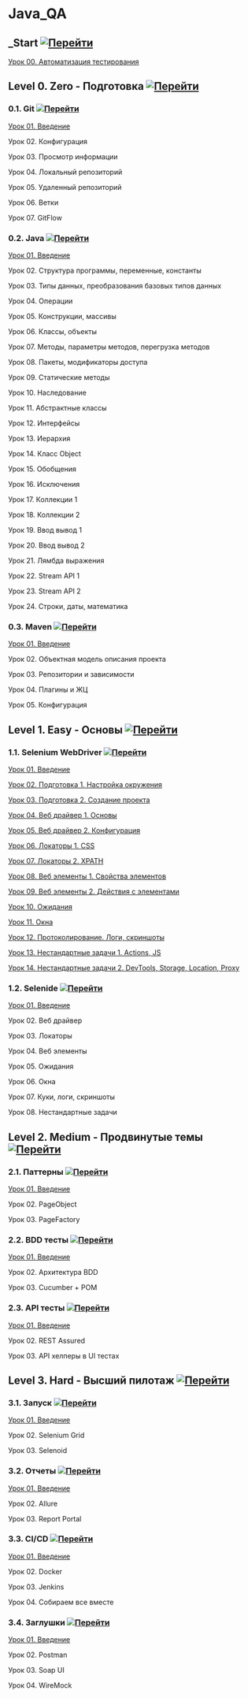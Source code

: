 # Java_QA

## _Start [![Перейти](https://img.shields.io/badge/-%D0%9F%D0%B5%D1%80%D0%B5%D0%B9%D1%82%D0%B8-blue)](_Start/README.md)

[Урок 00. Автоматизация тестирования](_Start/README.md)

## Level 0. Zero - Подготовка [![Перейти](https://img.shields.io/badge/-%D0%9F%D0%B5%D1%80%D0%B5%D0%B9%D1%82%D0%B8-blue)](Level%200.%20Zero/README.md) 

### 0.1. Git [![Перейти](https://img.shields.io/badge/-%D0%9F%D0%B5%D1%80%D0%B5%D0%B9%D1%82%D0%B8-blue)](Level%200.%20Zero/1.%20Git/README.md)

[Урок 01. Введение](Level%200.%20Zero/1.%20Git/Урок%2001.%20Введение/README.md)

Урок 02. Конфигурация

Урок 03. Просмотр информации

Урок 04. Локальный репозиторий

Урок 05. Удаленный репозиторий

Урок 06. Ветки

Урок 07. GitFlow

### 0.2. Java [![Перейти](https://img.shields.io/badge/-%D0%9F%D0%B5%D1%80%D0%B5%D0%B9%D1%82%D0%B8-blue)](Level%200.%20Zero/2.%20Java/README.md)

[Урок 01. Введение](Level%200.%20Zero/2.%20Java/Урок%2001.%20Введение/README.md)

Урок 02. Структура программы, переменные, константы 

Урок 03. Типы данных, преобразования базовых типов данных

Урок 04. Операции

Урок 05. Конструкции, массивы

Урок 06. Классы, объекты

Урок 07. Методы, параметры методов, перегрузка методов 

Урок 08. Пакеты, модификаторы доступа

Урок 09. Статические методы

Урок 10. Наследование

Урок 11. Абстрактные классы

Урок 12. Интерфейсы

Урок 13. Иерархия

Урок 14. Класс Object

Урок 15. Обобщения

Урок 16. Исключения

Урок 17. Коллекции 1

Урок 18. Коллекции 2

Урок 19. Ввод вывод 1

Урок 20. Ввод вывод 2

Урок 21. Лямбда выражения

Урок 22. Stream API 1

Урок 23. Stream API 2

Урок 24. Строки, даты, математика

### 0.3. Maven [![Перейти](https://img.shields.io/badge/-%D0%9F%D0%B5%D1%80%D0%B5%D0%B9%D1%82%D0%B8-blue)](Level%200.%20Zero/3.%20Maven/README.md)

[Урок 01. Введение](Level%200.%20Zero/3.%20Maven/Урок%2001.%20Введение/README.md)

Урок 02. Объектная модель описания проекта

Урок 03. Репозитории и зависимости

Урок 04. Плагины и ЖЦ

Урок 05. Конфигурация

## Level 1. Easy - Основы [![Перейти](https://img.shields.io/badge/-%D0%9F%D0%B5%D1%80%D0%B5%D0%B9%D1%82%D0%B8-blue)](Level%201.%20Easy/README.md) 

### 1.1. Selenium WebDriver [![Перейти](https://img.shields.io/badge/-%D0%9F%D0%B5%D1%80%D0%B5%D0%B9%D1%82%D0%B8-blue)](Level%201.%20Easy/1.%20Selenium%20WebDriver/README.md)

[Урок 01. Введение](Level%201.%20Easy/1.%20Selenium%20WebDriver/Урок%2001.%20Введение/README.md)

[Урок 02. Подготовка 1. Настройка окружения](Level%201.%20Easy/1.%20Selenium%20WebDriver/Урок%2002.%20Подготовка%201.%20Настройка%20окружения/README.md)

[Урок 03. Подготовка 2. Создание проекта](Level%201.%20Easy/1.%20Selenium%20WebDriver/Урок%2003.%20Подготовка%202.%20Создание%20проекта/README.md)

[Урок 04. Веб драйвер 1. Основы](Level%201.%20Easy/1.%20Selenium%20WebDriver/Урок%2004.%20Веб%20драйвер%201.%20Основы/README.md)

[Урок 05. Веб драйвер 2. Конфигурация](Level%201.%20Easy/1.%20Selenium%20WebDriver/Урок%2005.%20Веб%20драйвер%202.%20Конфигурация/README.md)

[Урок 06. Локаторы 1. CSS](Level%201.%20Easy/1.%20Selenium%20WebDriver/Урок%2006.%20Локаторы%201.%20CSS/README.md)

[Урок 07. Локаторы 2. XPATH](Level%201.%20Easy/1.%20Selenium%20WebDriver/Урок%2007.%20Локаторы%202.%20XPATH/README.md)

[Урок 08. Веб элементы 1. Свойства элементов](Level%201.%20Easy/1.%20Selenium%20WebDriver/Урок%2008.%20Веб%20элементы%201.%20Свойства%20элементов/README.md)

[Урок 09. Веб элементы 2. Действия с элементами](Level%201.%20Easy/1.%20Selenium%20WebDriver/Урок%2009.%20Веб%20элементы%202.%20Действия%20с%20элементами/README.md)

[Урок 10. Ожидания](Level%201.%20Easy/1.%20Selenium%20WebDriver/Урок%2010.%20Ожидания/README.md)

[Урок 11. Окна](Level%201.%20Easy/1.%20Selenium%20WebDriver/Урок%2011.%20Окна/README.md)

[Урок 12. Протоколирование. Логи, скриншоты](Level%201.%20Easy/1.%20Selenium%20WebDriver/Урок%2012.%20Протоколирование.%20Логи,%20скриншоты/README.md)

[Урок 13. Нестандартные задачи 1. Actions, JS](Level%201.%20Easy/1.%20Selenium%20WebDriver/Урок%2013.%20Нестандартные%20задачи%201.%20Actions,%20JS/README.md)

[Урок 14. Нестандартные задачи 2. DevTools, Storage, Location, Proxy](Level%201.%20Easy/1.%20Selenium%20WebDriver/Урок%2014.%20Нестандартные%20задачи%202.%20DevTools,%20Storage,%20Location,%20Proxy/README.md)

### 1.2. Selenide [![Перейти](https://img.shields.io/badge/-%D0%9F%D0%B5%D1%80%D0%B5%D0%B9%D1%82%D0%B8-blue)](Level%201.%20Easy/2.%20Selenide/README.md)

[Урок 01. Введение](Level%201.%20Easy/2.%20Selenide/Урок%2001.%20Введение/README.md)

Урок 02. Веб драйвер

Урок 03. Локаторы

Урок 04. Веб элементы

Урок 05. Ожидания

Урок 06. Окна

Урок 07. Куки, логи, скриншоты

Урок 08. Нестандартные задачи

## Level 2. Medium - Продвинутые темы [![Перейти](https://img.shields.io/badge/-%D0%9F%D0%B5%D1%80%D0%B5%D0%B9%D1%82%D0%B8-blue)](Level%202.%20Medium/README.md)

### 2.1. Паттерны [![Перейти](https://img.shields.io/badge/-%D0%9F%D0%B5%D1%80%D0%B5%D0%B9%D1%82%D0%B8-blue)](Level%202.%20Medium/1.%20Паттерны/README.md)

[Урок 01. Введение](Level%202.%20Medium/1.%20Паттерны/Урок%2001.%20Введение/README.md)

Урок 02. PageObject

Урок 03. PageFactory

### 2.2. BDD тесты [![Перейти](https://img.shields.io/badge/-%D0%9F%D0%B5%D1%80%D0%B5%D0%B9%D1%82%D0%B8-blue)](Level%202.%20Medium/2.%20BDD%20тесты/README.md)

[Урок 01. Введение](Level%202.%20Medium/2.%20BDD%20тесты/Урок%2001.%20Введение/README.md)

Урок 02. Архитектура BDD

Урок 03. Cucumber + POM

### 2.3. API тесты [![Перейти](https://img.shields.io/badge/-%D0%9F%D0%B5%D1%80%D0%B5%D0%B9%D1%82%D0%B8-blue)](Level%202.%20Medium/3.%20API%20тесты/README.md)

[Урок 01. Введение](Level%202.%20Medium/3.%20API%20тесты/Урок%2001.%20Введение/README.md)

Урок 02. REST Assured

Урок 03. API хелперы в UI тестах

## Level 3. Hard - Высший пилотаж [![Перейти](https://img.shields.io/badge/-%D0%9F%D0%B5%D1%80%D0%B5%D0%B9%D1%82%D0%B8-blue)](Level%203.%20Hard/README.md)

### 3.1. Запуск [![Перейти](https://img.shields.io/badge/-%D0%9F%D0%B5%D1%80%D0%B5%D0%B9%D1%82%D0%B8-blue)](Level%203.%20Hard/1.%20Запуск/README.md)

[Урок 01. Введение](Level%203.%20Hard/1.%20Запуск/Урок%2001.%20Введение/README.md)

Урок 02. Selenium Grid

Урок 03. Selenoid

### 3.2. Отчеты [![Перейти](https://img.shields.io/badge/-%D0%9F%D0%B5%D1%80%D0%B5%D0%B9%D1%82%D0%B8-blue)](Level%203.%20Hard/2.%20Отчеты/README.md)

[Урок 01. Введение](Level%203.%20Hard/2.%20Отчеты/Урок%2001.%20Введение/README.md)

Урок 02. Allure

Урок 03. Report Portal

### 3.3. CI/CD [![Перейти](https://img.shields.io/badge/-%D0%9F%D0%B5%D1%80%D0%B5%D0%B9%D1%82%D0%B8-blue)](Level%203.%20Hard/3.%20CI%20CD/README.md)

[Урок 01. Введение](Level%203.%20Hard/3.%20CI%20CD/Урок%2001.%20Введение/README.md)

Урок 02. Docker

Урок 03. Jenkins

Урок 04. Собираем все вместе

### 3.4. Заглушки [![Перейти](https://img.shields.io/badge/-%D0%9F%D0%B5%D1%80%D0%B5%D0%B9%D1%82%D0%B8-blue)](Level%203.%20Hard/4.%20Заглушки/README.md)

[Урок 01. Введение](Level%203.%20Hard/4.%20Заглушки/Урок%2001.%20Введение/README.md)

Урок 02. Postman

Урок 03. Soap UI

Урок 04. WireMock


